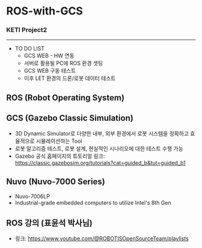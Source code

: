 # ROS-with-GCS
### KETI Project2
---
+ TO DO LIST
  + GCS WEB - HW 연동
  + 서버로 활용될 PC에 ROS 환경 셋팅
  + GCS WEB 구동 테스트
  + 이후 LET 환경의 드론/로봇 데이터 테스트

## ROS (Robot Operating System)

## GCS (Gazebo Classic Simulation)
+ 3D Dynamic Simulator로 다양한 내부, 외부 환경에서 로봇 시스템을 정확하고 효율적으로 시뮬레이션하는 Tool
+ 로봇 알고리즘 테스트, 로봇 설계, 현실적인 시나리오에 대한 테스트 수행 가능
+ Gazebo 공식 홈페이지의 튜토리얼 링크: https://classic.gazebosim.org/tutorials?cat=guided_b&tut=guided_b1

## Nuvo (Nuvo-7000 Series)
+ Nuvo-7006LP
+ Industrial-grade embedded computers to utilize Intel's 8th Gen

## ROS 강의 (표윤석 박사님)
+ 링크: https://www.youtube.com/@ROBOTISOpenSourceTeam/playlists
